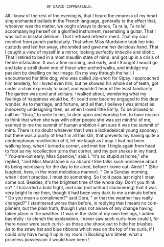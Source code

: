                        OF DAVID COPPERFIELD.

   All I know of the rest of the evening is, that I heard the empress of
my heart sing enchanted ballads in the French language, generally to the
effect that, whatever was the matter, we ought always to dance, Ta ra la,
Ta ra la! accompanying herself on a glorified instrument, resembling a
guitar. That I was lost in blissful delirium. That I refused refresh-
ment. That my soul recoiled from punch particularly. That when
Miss Murdstone took her into custody and led her away, she smiled and
gave me her delicious hand. That I caught a view of myself in a mirror,
looking perfectly imbecile and idiotic. That I retired to bed in a most
maudlin state of mind, and got up in a crisis of feeble infatuation.
    It was a fine morning, and early, and I thought I would go and take a
stroll down one of those wire-arched walks, and indulge my passion by
dwelling on her image. On my way through the hall, I encountered her
little dog, who was called Jip-short        for Gipsy. I approached him
tenderly, for I loved even him; but he showed his whole set of teeth,
got under a chair expressly to snarl, and wouldn't hear of the least
familiarity.
    The garden was cool and solitary. I walked about, wondering what
my feelings of happiness would be, if I could ever become engaged to this
dear wonder. As to marriage, and fortune, and all that, I believe I was
almost as innocently undesigning then, as when I loved little Em'ly. To
be allowed to call her "Dora," to write to her, to dote upon and worship
her, to have reason to think that when she was with other people she was
yet mindful of me, seemed to me the summit of human ambition-I am
sure it was the summit of mine. There is no doubt whatever that I was
 a lackadaisical young spooney; but there was a purity of heart in all this
still, that prevents my having quite a contemptuous recollection of it, let
me laugh as I may.
    I had not been walking long, when I turned a corner, and met her. I
 tingle again from head to foot as my recollection turns that corner, and
 my pen shakes in my hand.
     " You-are-out    early, Miss Spenlow," said I.
     "It's so stupid at home," she replied, "and Miss Murdstone is so
 absurd ! She talks such nonsense about its being necessary for the day
 to be aired, before I come out. Aired ! " (She laughed, here, in the
most melodious manner). " On a Sunday morning, when I don't practise,
 I must do something. So I told papa last night I maat come out.
 Besides, it's the brightest time of the whole day. Don't you think so? "
     I hazarded a bold flight, and said (not without stammering) that it was
 very bright to me then, though it had been very dark to me a minute before.
     " Do you mean a compliment?" said Dora, " or that the weather has
 really changed?"
     I stammered worse than before, in replying that I meant no com-
 pliment, but the plain truth; though I was not aware of any change
 having taken place in the weather. I t was in the state of my own feelings,
 I added bashfully : to clench the explanation.
     I never saw such curls-how could I, for there never were such curls!-
 as those she shook out to hide her blushes. As to the straw hat and blue
 ribbons which was on the top of the curls, if I could only have hung it
 up in my room in Buckingham Street, what a priceless possession it
 would have been !
